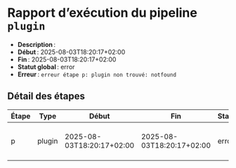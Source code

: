# Rapport d’exécution du pipeline `plugin`

- **Description** : 
- **Début** : 2025-08-03T18:20:17+02:00
- **Fin** : 2025-08-03T18:20:17+02:00
- **Statut global** : error
- **Erreur** : `erreur étape p: plugin non trouvé: notfound`

## Détail des étapes

| Étape | Type | Début | Fin | Statut | Erreur |
|-------|------|-------|-----|--------|--------|
| p | plugin | 2025-08-03T18:20:17+02:00 | 2025-08-03T18:20:17+02:00 | error | plugin non trouvé: notfound |
